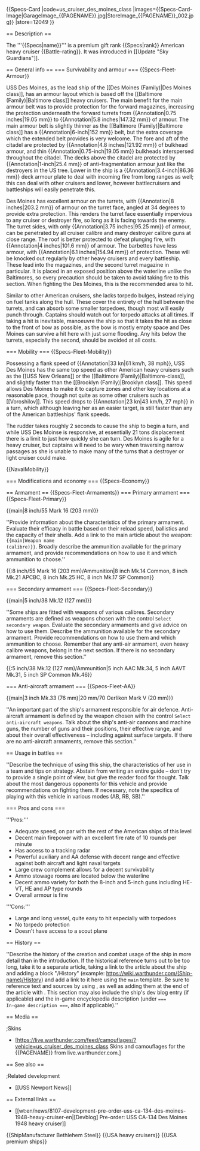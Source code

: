 {{Specs-Card
|code=us_cruiser_des_moines_class
|images={{Specs-Card-Image|GarageImage_{{PAGENAME}}.jpg|StoreImage_{{PAGENAME}}_002.jpg}}
|store=12049
}}

== Description ==
<!-- ''In the first part of the description, cover the history of the ship's creation and military application. In the second part, tell the reader about using this ship in the game. Add a screenshot: if a beginner player has a hard time remembering vehicles by name, a picture will help them identify the ship in question.'' -->
The '''{{Specs|name}}''' is a premium gift rank {{Specs|rank}} American heavy cruiser {{Battle-rating}}. It was introduced in [[Update "Sky Guardians"]].

== General info ==
=== Survivability and armour ===
{{Specs-Fleet-Armour}}
<!-- ''Talk about the vehicle's armour. Note the most well-defended and most vulnerable zones, e.g. the ammo magazine. Evaluate the composition of components and assemblies responsible for movement and manoeuvrability. Evaluate the survivability of the primary and secondary armaments separately. Don't forget to mention the size of the crew, which plays an important role in fleet mechanics. Save tips on preserving survivability for the "Usage in battles" section. If necessary, use a graphical template to show the most well-protected or most vulnerable points in the armour.'' -->
USS Des Moines, as the lead ship of the [[Des Moines (Family)|Des Moines class]], has an armour layout which is based off the [[Baltimore (Family)|Baltimore class]] heavy cruisers. The main benefit for the main armour belt was to provide protection for the forward magazines, increasing the protection underneath the forward turrets from {{Annotation|0.75 inches|19.05 mm}} to {{Annotation|5.8 inches|147.32 mm}} of armour. The main armour belt is slightly thinner as the [[Baltimore (Family)|Baltimore class]] has a {{Annotation|6-inch|152 mm}} belt, but the extra coverage which the extended belt provides is very welcome. The fore and aft of the citadel are protected by {{Annotation|4.8 inches|121.92 mm}} of bulkhead armour, and thin {{Annotation|0.75-inch|19.05 mm}} bulkheads interspersed throughout the citadel. The decks above the citadel are protected by {{Annotation|1-inch|25.4 mm}} of anti-fragmentation armour just like the destroyers in the US tree. Lower in the ship is a {{Annotation|3.4-inch|86.36 mm}} deck armour plate to deal with incoming fire from long ranges as well; this can deal with other cruisers and lower, however battlecruisers and battleships will easily penetrate this.

Des Moines has excellent armour on the turrets, with {{Annotation|8 inches|203.2 mm}} of armour on the turret face, angled at 34 degrees to provide extra protection. This renders the turret face essentially impervious to any cruiser or destroyer fire, so long as it is facing towards the enemy. The turret sides, with only {{Annotation|3.75 inches|95.25 mm}} of armour, can be penetrated by all cruiser calibre and many destroyer calibre guns at close range. The roof is better protected to defeat plunging fire, with {{Annotation|4 inches|101.6 mm}} of armour. The barbettes have less armour, with {{Annotation|6.1 inches|154.94 mm}} of protection. These will be knocked out regularly by other heavy cruisers and every battleship. These lead into the magazines, and the second turret magazine in particular. It is placed in an exposed position above the waterline unlike the Baltimores, so every precaution should be taken to avoid taking fire to this section. When fighting the Des Moines, this is the recommended area to hit.

Similar to other American cruisers, she lacks torpedo bulges, instead relying on fuel tanks along the hull. These cover the entirety of the hull between the turrets, and can absorb some smaller torpedoes, though most will easily punch through. Captains should watch out for torpedo attacks at all times. If taking a hit is inevitable, manoeuvre the ship so that it takes the hit as close to the front of bow as possible, as the bow is mostly empty space and Des Moines can survive a hit here with just some flooding. Any hits below the turrets, especially the second, should be avoided at all costs.

=== Mobility ===
{{Specs-Fleet-Mobility}}
<!-- ''Write about the ship's mobility. Evaluate its power and manoeuvrability, rudder rerouting speed, stopping speed at full tilt, with its maximum forward and reverse speed.'' -->
Possessing a flank speed of {{Annotation|33 kn|61 km/h, 38 mph}}, USS Des Moines has the same top speed as other American heavy cruisers such as the [[USS New Orleans]] or the [[Baltimore (Family)|Baltimore-class]], and slightly faster than the [[Brooklyn (Family)|Brooklyn class]].  This speed allows Des Moines to make it to capture zones and other key locations at a reasonable pace, though not quite as some other cruisers such as [[Voroshilov]]. This speed drops to {{Annotation|23 kn|43 km/h, 27 mph}} in a turn, which although leaving her as an easier target, is still faster than any of the American battleships' flank speeds.

The rudder takes roughly 2 seconds to cause the ship to begin a turn, and while USS Des Moinse is responsive, at essentially 21 tons displacement there is a limit to just how quickly she can turn. Des Moines is agile for a heavy cruiser, but captains will need to be wary when traversing narrow passages as she is unable to make many of the turns that a destroyer or light cruiser could make.

{{NavalMobility}}

=== Modifications and economy ===
{{Specs-Economy}}

== Armament ==
{{Specs-Fleet-Armaments}}
=== Primary armament ===
{{Specs-Fleet-Primary}}
<!-- ''Provide information about the characteristics of the primary armament. Evaluate their efficacy in battle based on their reload speed, ballistics and the capacity of their shells. Add a link to the main article about the weapon: <code><nowiki>{{main|Weapon name (calibre)}}</nowiki></code>. Broadly describe the ammunition available for the primary armament, and provide recommendations on how to use it and which ammunition to choose.'' -->
{{main|8 inch/55 Mark 16 (203 mm)}}

''Provide information about the characteristics of the primary armament. Evaluate their efficacy in battle based on their reload speed, ballistics and the capacity of their shells. Add a link to the main article about the weapon: <code><nowiki>{{main|Weapon name (calibre)}}</nowiki></code>. Broadly describe the ammunition available for the primary armament, and provide recommendations on how to use it and which ammunition to choose.''

{{:8 inch/55 Mark 16 (203 mm)/Ammunition|8 inch Mk.14 Common, 8 inch Mk.21 APCBC, 8 inch Mk.25 HC, 8 inch Mk.17 SP Common}}

=== Secondary armament ===
{{Specs-Fleet-Secondary}}
<!-- ''Some ships are fitted with weapons of various calibres. Secondary armaments are defined as weapons chosen with the control <code>Select secondary weapon</code>. Evaluate the secondary armaments and give advice on how to use them. Describe the ammunition available for the secondary armament. Provide recommendations on how to use them and which ammunition to choose. Remember that any anti-air armament, even heavy calibre weapons, belong in the next section. If there is no secondary armament, remove this section.'' -->
{{main|5 inch/38 Mk.12 (127 mm)}}

''Some ships are fitted with weapons of various calibres. Secondary armaments are defined as weapons chosen with the control <code>Select secondary weapon</code>. Evaluate the secondary armaments and give advice on how to use them. Describe the ammunition available for the secondary armament. Provide recommendations on how to use them and which ammunition to choose. Remember that any anti-air armament, even heavy calibre weapons, belong in the next section. If there is no secondary armament, remove this section.''

{{:5 inch/38 Mk.12 (127 mm)/Ammunition|5 inch AAC Mk.34, 5 inch AAVT Mk.31, 5 inch SP Common Mk.46}}

=== Anti-aircraft armament ===
{{Specs-Fleet-AA}}
<!-- ''An important part of the ship's armament responsible for air defence. Anti-aircraft armament is defined by the weapon chosen with the control <code>Select anti-aircraft weapons</code>. Talk about the ship's anti-air cannons and machine guns, the number of guns and their positions, their effective range, and about their overall effectiveness – including against surface targets. If there are no anti-aircraft armaments, remove this section.'' -->
{{main|3 inch Mk.33 (76 mm)|20 mm/70 Oerlikon Mark V (20 mm)}}

''An important part of the ship's armament responsible for air defence. Anti-aircraft armament is defined by the weapon chosen with the control <code>Select anti-aircraft weapons</code>. Talk about the ship's anti-air cannons and machine guns, the number of guns and their positions, their effective range, and about their overall effectiveness – including against surface targets. If there are no anti-aircraft armaments, remove this section.''

== Usage in battles ==
<!-- ''Describe the technique of using this ship, the characteristics of her use in a team and tips on strategy. Abstain from writing an entire guide – don't try to provide a single point of view, but give the reader food for thought. Talk about the most dangerous opponents for this vehicle and provide recommendations on fighting them. If necessary, note the specifics of playing with this vehicle in various modes (AB, RB, SB).'' -->
''Describe the technique of using this ship, the characteristics of her use in a team and tips on strategy. Abstain from writing an entire guide – don't try to provide a single point of view, but give the reader food for thought. Talk about the most dangerous opponents for this vehicle and provide recommendations on fighting them. If necessary, note the specifics of playing with this vehicle in various modes (AB, RB, SB).''

=== Pros and cons ===
<!-- ''Summarise and briefly evaluate the vehicle in terms of its characteristics and combat effectiveness. Mark its pros and cons in the bulleted list. Try not to use more than 6 points for each of the characteristics. Avoid using categorical definitions such as "bad", "good" and the like - use substitutions with softer forms such as "inadequate" and "effective".'' -->

'''Pros:'''

* Adequate speed, on par with the rest of the American ships of this level
* Decent main firepower with an excellent fire rate of 10 rounds per minute
* Has access to a tracking radar
* Powerful auxiliary and AA defense with decent range and effective against both aircraft and light naval targets
* Large crew complement allows for a decent survivability
* Ammo stowage rooms are located below the waterline
* Decent ammo variety for both the 8-inch and 5-inch guns including HE-VT, HE and AP type rounds
* Overall armour is fine

'''Cons:'''

* Large and long vessel, quite easy to hit especially with torpedoes
* No torpedo protection
* Doesn't have access to a scout plane

== History ==
<!-- ''Describe the history of the creation and combat usage of the ship in more detail than in the introduction. If the historical reference turns out to be too long, take it to a separate article, taking a link to the article about the ship and adding a block "/History" (example: <nowiki>https://wiki.warthunder.com/(Ship-name)/History</nowiki>) and add a link to it here using the <code>main</code> template. Be sure to reference text and sources by using <code><nowiki><ref></ref></nowiki></code>, as well as adding them at the end of the article with <code><nowiki><references /></nowiki></code>. This section may also include the ship's dev blog entry (if applicable) and the in-game encyclopedia description (under <code><nowiki>=== In-game description ===</nowiki></code>, also if applicable).'' -->
''Describe the history of the creation and combat usage of the ship in more detail than in the introduction. If the historical reference turns out to be too long, take it to a separate article, taking a link to the article about the ship and adding a block "/History" (example: <nowiki>https://wiki.warthunder.com/(Ship-name)/History</nowiki>) and add a link to it here using the <code>main</code> template. Be sure to reference text and sources by using <code><nowiki><ref></ref></nowiki></code>, as well as adding them at the end of the article with <code><nowiki><references /></nowiki></code>. This section may also include the ship's dev blog entry (if applicable) and the in-game encyclopedia description (under <code><nowiki>=== In-game description ===</nowiki></code>, also if applicable).''

== Media ==
<!-- ''Excellent additions to the article would be video guides, screenshots from the game, and photos.'' -->

;Skins

* [https://live.warthunder.com/feed/camouflages/?vehicle=us_cruiser_des_moines_class Skins and camouflages for the {{PAGENAME}} from live.warthunder.com.]

== See also ==
<!-- ''Links to articles on the War Thunder Wiki that you think will be useful for the reader, for example:''
* ''reference to the series of the ship;''
* ''links to approximate analogues of other nations and research trees.'' -->

;Related development

* [[USS Newport News]]

== External links ==
<!-- ''Paste links to sources and external resources, such as:''
* ''topic on the official game forum;''
* ''other literature.'' -->

* [[wt:en/news/8107-development-pre-order-uss-ca-134-des-moines-1948-heavy-cruiser-en|[Devblog] Pre-order: USS CA-134 Des Moines 1948 heavy cruiser]]

{{ShipManufacturer Bethlehem Steel}}
{{USA heavy cruisers}}
{{USA premium ships}}